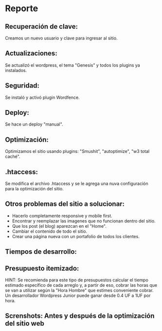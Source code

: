 # Reporte

## Recuperación de clave:
Creamos un nuevo usuario y clave para ingresar al sitio.

## Actualizaciones:
Se actualizó el wordpress, el tema "Genesis" y todos los plugins ya instalados.

## Seguridad:
Se instaló y activó plugin Wordfence.

## Deploy:
Se hace un deploy "manual".

## Optimización:
Optimizamos el sitio usando plugins: "Smushit", "autoptimize", "w3 total caché".

## .htaccess:
Se modifica el archivo .htaccess y se le agrega una nuva configuración para la optimización del sitio.

## Otros problemas del sitio a solucionar:
- Hacerlo completamente responsive y mobile first.
- Encontrar y reemplazar las imagenes que no funcionan dentro del sitio.
- Que los post (el blog) aparezcan en el "Home".
- Cambiar el contenido de todo el sitio.
- Crear una página nueva con un portafolio de todos los clientes.

## Tiempos de desarrollo:

## Presupuesto itemizado:

HINT: Se recomienda para este tipo de presupuestos calcular el tiempo estimado específico de cada arreglo y, a partir de eso, cobrar las horas que se van a utilizar según la "Hora Hombre" que estimes conveniente cobrar. Un desarrollador Wordpress Junior puede ganar desde 0.4 UF a 1UF por hora.

## Screnshots: Antes y después de la optimización del sitio web
